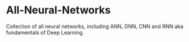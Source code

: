 # All-Neural-Networks
Collection of all neural networks, including ANN, DNN, CNN and RNN aka fundamentals of Deep Learning.
